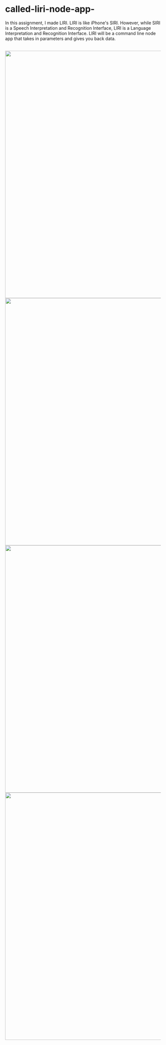 # called-liri-node-app-
In this assignment, I made LIRI. LIRI is like iPhone's SIRI. However, while SIRI is a Speech Interpretation and Recognition Interface, LIRI is a Language Interpretation and Recognition Interface. LIRI will be a command line node app that takes in parameters and gives you back data.


<br/>


<img src="https://media.giphy.com/media/3ocqIW9TVP8Cs6vGXC/giphy.gif" width="800">

<br/>


<img src="https://media.giphy.com/media/2lYQHh9mT18Z648hBa/giphy.gif" width="800">

<br/>


<img src="https://media.giphy.com/media/SGXywnpjPGdh5lyqcy/giphy.gif" width="800">

<br/>


<img src="https://media.giphy.com/media/SFKbt9FdOLomW4jxps/giphy.gif" width="800">

